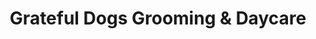 ---
title: "Grateful Dogs Grooming & Daycare"
url: /wayne/grateful-dogs-grooming-und-daycare/
shop: Tiersalon
---